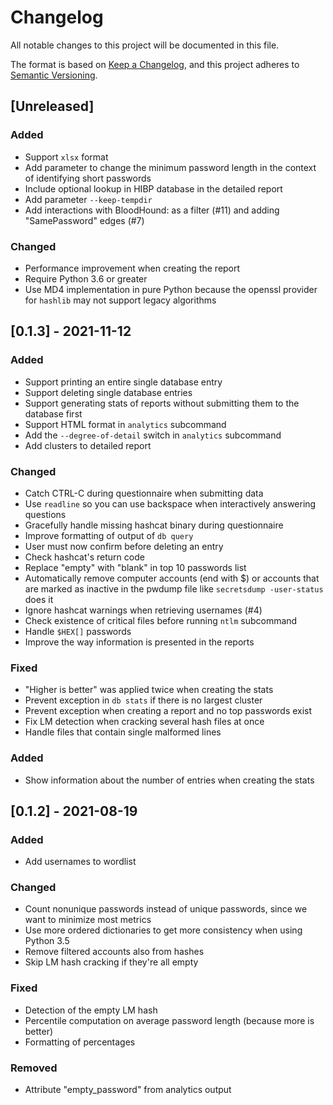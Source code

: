 # Changelog
All notable changes to this project will be documented in this file.

The format is based on [Keep a Changelog](https://keepachangelog.com/en/1.0.0/),
and this project adheres to [Semantic Versioning](https://semver.org/spec/v2.0.0.html).

## [Unreleased]

### Added

- Support `xlsx` format
- Add parameter to change the minimum password length in the context of
  identifying short passwords
- Include optional lookup in HIBP database in the detailed report
- Add parameter `--keep-tempdir`
- Add interactions with BloodHound: as a filter (#11) and adding
  "SamePassword" edges (#7)

### Changed

- Performance improvement when creating the report
- Require Python 3.6 or greater
- Use MD4 implementation in pure Python because the openssl provider for
  `hashlib` may not support legacy algorithms

## [0.1.3] - 2021-11-12

### Added

- Support printing an entire single database entry
- Support deleting single database entries
- Support generating stats of reports without submitting them to the
  database first
- Support HTML format in `analytics` subcommand
- Add the `--degree-of-detail` switch in `analytics` subcommand
- Add clusters to detailed report

### Changed

- Catch CTRL-C during questionnaire when submitting data
- Use `readline` so you can use backspace when interactively answering questions
- Gracefully handle missing hashcat binary during questionnaire
- Improve formatting of output of `db query`
- User must now confirm before deleting an entry
- Check hashcat's return code
- Replace "empty" with "blank" in top 10 passwords list
- Automatically remove computer accounts (end with $) or accounts that are
  marked as inactive in the pwdump file like `secretsdump -user-status` does
  it
- Ignore hashcat warnings when retrieving usernames (#4)
- Check existence of critical files before running `ntlm` subcommand
- Handle `$HEX[]` passwords
- Improve the way information is presented in the reports

### Fixed

- "Higher is better" was applied twice when creating the stats
- Prevent exception in `db stats` if there is no largest cluster
- Prevent exception when creating a report and no top passwords exist
- Fix LM detection when cracking several hash files at once
- Handle files that contain single malformed lines

### Added

- Show information about the number of entries when creating the stats

## [0.1.2] - 2021-08-19

### Added
- Add usernames to wordlist

### Changed
- Count nonunique passwords instead of unique passwords, since we want to
  minimize most metrics
- Use more ordered dictionaries to get more consistency when using Python
  3.5
- Remove filtered accounts also from hashes
- Skip LM hash cracking if they're all empty

### Fixed
- Detection of the empty LM hash
- Percentile computation on average password length (because more is better)
- Formatting of percentages

### Removed
- Attribute "empty_password" from analytics output
